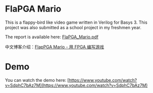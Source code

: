 # FlaPGA Mario

This is a flappy-bird like video game written in Verilog for Basys 3. This project was also submitted as a school project in my freshmen year. 

The report is available here: [FlaPGA_Mario.pdf](https://howardlau.me/wp-content/uploads/2018/11/FlapPGA_Mario.pdf)

中文博客介绍：[FlapPGA Mario - 用 FPGA 编写游戏](https://howardlau.me/projects/flappga-mario-a-video-game-in-fpga.html)

# Demo

You can watch the demo here: [https://www.youtube.com/watch?v=SdphC7bAz7M](https://www.youtube.com/watch?v=SdphC7bAz7M)

